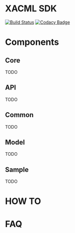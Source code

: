 # XACML SDK

[![Build Status](https://jenkins.dev.theresis.org/jenkins/buildStatus/icon?job=authzforce-xacmlsdk)](https://jenkins.dev.theresis.org/jenkins/job/authzforce-xacmlsdk/)
[![Codacy Badge](https://api.codacy.com/project/badge/Grade/350fb29478014aec81bd6e28067e1355)](https://www.codacy.com/app/romain-ferrari/xacmlsdk?utm_source=tuleap.ow2.org&amp;utm_medium=referral&amp;utm_content=plugins/git/authzforce/xacmlsdk&amp;utm_campaign=Badge_Grade)

# Components

## Core
TODO

## API
TODO

## Common
TODO

## Model
TODO

## Sample
TODO

# HOW TO

# FAQ